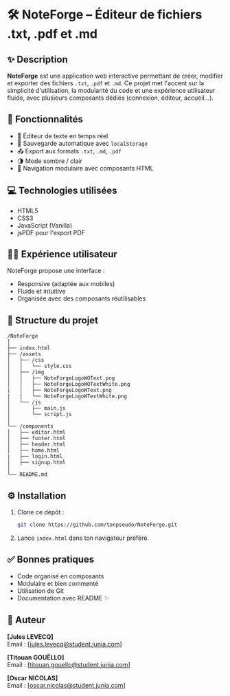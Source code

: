 # 🛠️ NoteForge – Éditeur de fichiers .txt, .pdf et .md

## ✨ Description

**NoteForge** est une application web interactive permettant de créer, modifier et exporter des fichiers `.txt`, `.pdf` et `.md`. Ce projet met l'accent sur la simplicité d'utilisation, la modularité du code et une expérience utilisateur fluide, avec plusieurs composants dédiés (connexion, éditeur, accueil...).

## 🔧 Fonctionnalités

- 📝 Éditeur de texte en temps réel
- 💾 Sauvegarde automatique avec `localStorage`
- 📤 Export aux formats `.txt`, `.md`, `.pdf`
- 🌗 Mode sombre / clair
- 🧩 Navigation modulaire avec composants HTML

## 💻 Technologies utilisées

- HTML5
- CSS3
- JavaScript (Vanilla)
- jsPDF pour l'export PDF

## 🧑‍💻 Expérience utilisateur

NoteForge propose une interface :
- Responsive (adaptée aux mobiles)
- Fluide et intuitive
- Organisée avec des composants réutilisables

## 📁 Structure du projet

```
/NoteForge
│
├── index.html
├── /assets
│   ├── /css
│   │   └── style.css
│   ├── /img
│   │   ├── NoteForgeLogoWOText.png
│   │   ├── NoteForgeLogoWOTextWhite.png
|   |   ├── NoteForgeLogoWText.png
|   |   └── NoteForgeLogoWTextWhite.png
│   └── /js
│       ├── main.js
│       └── script.js
│
└── /components
│   ├── editor.html
│   ├── footer.html
│   ├── header.html
│   ├── home.html
|   ├── login.html
│   ├── signup.html
│
└── README.md
```

## ⚙️ Installation

1. Clone ce dépôt :
   ```bash
   git clone https://github.com/tonpseudo/NoteForge.git
   ```
2. Lance `index.html` dans ton navigateur préféré.

## ✅ Bonnes pratiques

- Code organisé en composants
- Modulaire et bien commenté
- Utilisation de Git
- Documentation avec README ✨

## 👤 Auteur

**[Jules LEVECQ]**  
Email : [jules.levecq@student.junia.com]

**[Titouan GOUËLLO]**  
Email : [titouan.gouello@student.junia.com]

**[Oscar NICOLAS]**  
Email : [oscar.nicolas@student.junia.com]
